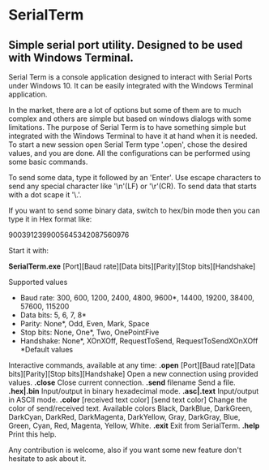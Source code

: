# **SerialTerm**

## Simple serial port utility. Designed to be used with Windows Terminal.

Serial Term is a console application designed to interact with Serial Ports under Windows 10. It can be easily integrated with the Windows Terminal application.

In the market, there are a lot of options but some of them are to much complex and others are simple but based on windows dialogs with some limitations. The purpose of Serial Term is to have something simple but integrated with the Windows Terminal to have it at hand when it is needed. To start a new session open Serial Term type '.open', chose the desired values, and you are done. All the configurations can be performed using some basic commands.

To send some data, type it followed by an 'Enter'. Use escape characters to send any special character like '\\n'(LF) or '\\r'(CR). To send data that starts with a dot scape it '\\.'.

If you want to send some binary data, switch to hex/bin mode then you can type it in Hex format like:

9003912399005645342087560976

Start it with:

**SerialTerm.exe** [Port][Baud rate][Data bits][Parity][Stop bits][Handshake]

Supported values
 - Baud rate: 300, 600, 1200, 2400, 4800, 9600*, 14400, 19200, 38400, 57600, 115200
 - Data bits: 5, 6, 7, 8*
 - Parity: None*, Odd, Even, Mark, Space
 - Stop bits: None, One*, Two, OnePointFive
 - Handshake: None*, XOnXOff, RequestToSend, RequestToSendXOnXOff
  *Default values

Interactive commands, available at any time:
**.open** [Port][Baud rate][Data bits][Parity][Stop bits][Handshake]
  Open a new connection using provided values.
**.close**
  Close current connection.
**.send** filename
  Send a file.
**.hex|.bin**
  Input/output in binary hexadecimal mode.
**.asc|.text**
  Input/output in ASCII mode.
**.color** [received text color] [send text color]
  Change the color of send/received text. Available colors Black, DarkBlue, DarkGreen, DarkCyan, DarkRed,
  DarkMagenta, DarkYellow, Gray, DarkGray, Blue, Green, Cyan, Red, Magenta, Yellow, White.
**.exit**
  Exit from SerialTerm.
**.help**
  Print this help.

Any contribution is welcome, also if you want some new feature don't hesitate to ask about it. 